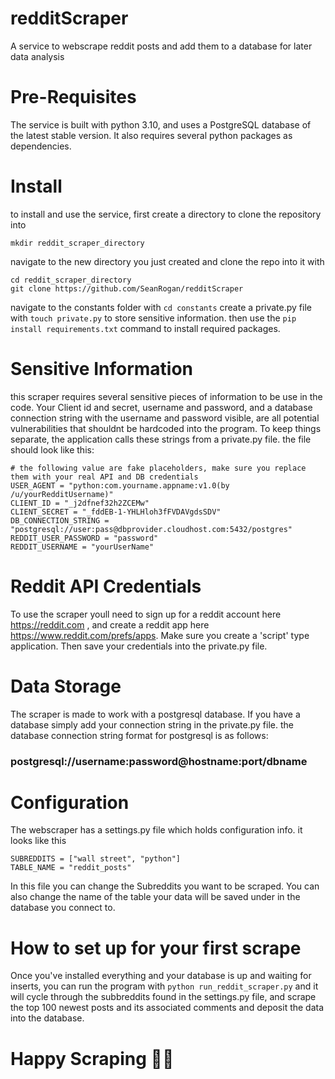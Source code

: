 # redditScraper
A service to webscrape reddit posts and add them to a database for later data analysis

# Pre-Requisites
The service is built with python 3.10, and uses a PostgreSQL database of the latest stable version.
It also requires several python packages as dependencies.
# Install
to install and use the service, first create a directory to clone the repository into
```
mkdir reddit_scraper_directory
```
navigate to the new directory you just created and clone the repo into it with 
```
cd reddit_scraper_directory
git clone https://github.com/SeanRogan/redditScraper
```
navigate to the constants folder with ```cd constants```
create a private.py file with ```touch private.py``` to store sensitive information. 
then use the ```pip install requirements.txt``` command to install required packages.

# Sensitive Information
this scraper requires several sensitive pieces of information to be use in the code. 
Your Client id and secret, username and password, and a database connection string 
with the username and password visible, are all potential vulnerabilities that shouldnt be hardcoded into the program. 
To keep things separate, the application calls these strings from a private.py file. the file should look like this:
```
# the following value are fake placeholders, make sure you replace them with your real API and DB credentials
USER_AGENT = "python:com.yourname.appname:v1.0(by /u/yourRedditUsername)"
CLIENT_ID = "_j2dfnef32h2ZCEMw"
CLIENT_SECRET = "_fddEB-1-YHLHloh3fFVDAVgdsSDV"
DB_CONNECTION_STRING = "postgresql://user:pass@dbprovider.cloudhost.com:5432/postgres"
REDDIT_USER_PASSWORD = "password"
REDDIT_USERNAME = "yourUserName"
```
# Reddit API Credentials
To use the scraper youll need to sign up for a reddit account here https://reddit.com , and create a reddit app here https://www.reddit.com/prefs/apps. Make sure you create a 'script' type application. Then save your credentials into the private.py file.
# Data Storage
The scraper is made to work with a postgresql database. If you have a database simply add your connection string in the private.py file. the database connection string format for postgresql is as follows:  
### postgresql://username:password@hostname:port/dbname 

# Configuration
The webscraper has a settings.py file which holds configuration info. it looks like this 
```
SUBREDDITS = ["wall street", "python"]
TABLE_NAME = "reddit_posts"
```
In this file you can change the Subreddits you want to be scraped. You can also change the name of the table your data will be saved under in the database you connect to. 

# How to set up for your first scrape
Once you've installed everything and your database is up and waiting for inserts, you can run the program with ```python run_reddit_scraper.py``` and it will cycle through the subbreddits found in the settings.py file, and scrape the top 100 newest posts and its associated comments and deposit the data into the database. 
# Happy Scraping 🎅🏻

